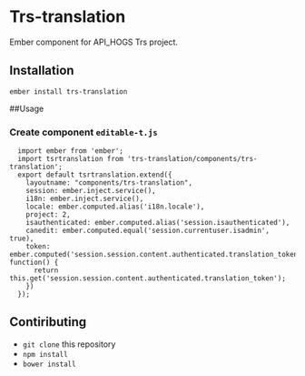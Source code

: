 # Trs-translation

Ember component for API_HOGS Trs project.

## Installation

`ember install trs-translation`

##Usage

### Create component `editable-t.js`
```
  import ember from 'ember';
  import tsrtranslation from 'trs-translation/components/trs-translation';
  export default tsrtranslation.extend({
    layoutname: "components/trs-translation",
    session: ember.inject.service(),
    i18n: ember.inject.service(),
    locale: ember.computed.alias('i18n.locale'),
    project: 2,
    isauthenticated: ember.computed.alias('session.isauthenticated'),
    canedit: ember.computed.equal('session.currentuser.isadmin', true),
    token: ember.computed('session.session.content.authenticated.translation_token', function() {
      return this.get('session.session.content.authenticated.translation_token');
    })
  });
```

## Contiributing

* `git clone` this repository
* `npm install`
* `bower install`
